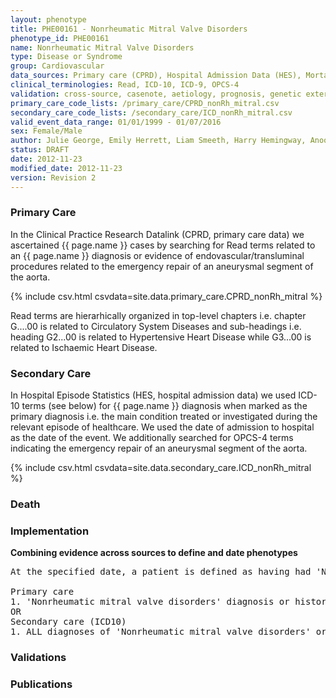 ```yaml
---
layout: phenotype
title: PHE00161 - Nonrheumatic Mitral Valve Disorders
phenotype_id: PHE00161
name: Nonrheumatic Mitral Valve Disorders
type: Disease or Syndrome
group: Cardiovascular
data_sources: Primary care (CPRD), Hospital Admission Data (HES), Mortality Data (ONS)
clinical_terminologies: Read, ICD-10, ICD-9, OPCS-4
validation: cross-source, casenote, aetiology, prognosis, genetic external
primary_care_code_lists: /primary_care/CPRD_nonRh_mitral.csv
secondary_care_code_lists: /secondary_care/ICD_nonRh_mitral.csv
valid_event_data_range: 01/01/1999 - 01/07/2016
sex: Female/Male
author: Julie George, Emily Herrett, Liam Smeeth, Harry Hemingway, Anoop Shah, Spiros Denaxas
status: DRAFT
date: 2012-11-23
modified_date: 2012-11-23
version: Revision 2
---
```


### Primary Care

In the Clinical Practice Research Datalink (CPRD, primary care data) we ascertained {{ page.name }} cases by searching for Read terms related to an {{ page.name }} diagnosis or evidence of endovascular/transluminal procedures related to the emergency repair of an aneurysmal segment of the aorta.

{% include csv.html csvdata=site.data.primary_care.CPRD_nonRh_mitral %}

Read terms are hierarhically organized in top-level chapters i.e. chapter G....00 is related to Circulatory System Diseases and sub-headings i.e. heading G2...00 is related to Hypertensive Heart Disease while G3...00 is related to Ischaemic Heart Disease.

### Secondary Care

In Hospital Episode Statistics (HES, hospital admission data) we used ICD-10 terms (see below) for {{ page.name }} diagnosis when marked as the primary diagnosis i.e. the main condition treated or investigated during the relevant episode of healthcare. We used the date of admission to hospital as the date of the event. We additionally searched for OPCS-4 terms indicating the emergency repair of an aneurysmal segment of the aorta.

{% include csv.html csvdata=site.data.secondary_care.ICD_nonRh_mitral %}


### Death

### Implementation

**Combining evidence across sources to define and date phenotypes**

<pre>
At the specified date, a patient is defined as having had 'Nonrheumatic mitral valve disorders' IF they meet the criteria for any of the following on or before the specified date. The earliest date on which the individual meets any of the following criteria on or before the specified date is defined as the first event date:

Primary care
1. 'Nonrheumatic mitral valve disorders' diagnosis or history of diagnosis during a consultation 
OR
Secondary care (ICD10)
1. ALL diagnoses of 'Nonrheumatic mitral valve disorders' or history of diagnosis during a hospitalization
</pre>

### Validations

### Publications

